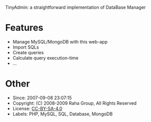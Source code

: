 TinyAdmin: a straightforward implementation of DataBase Manager

# Features
- Manage MySQL/MongoDB with this web-app
- Import SQLs
- Create queries
- Calculate query execution-time
- ...

# Other
- Since: 2007-09-08 23:07:15
- Copyright: (C) 2008-2009 Raha Group, All Rights Reserved
- License: [CC-BY-SA-4.0](https://creativecommons.org/licenses/by-sa/4.0)
- Labels: PHP, MySQL, SQL, Database, MongoDB